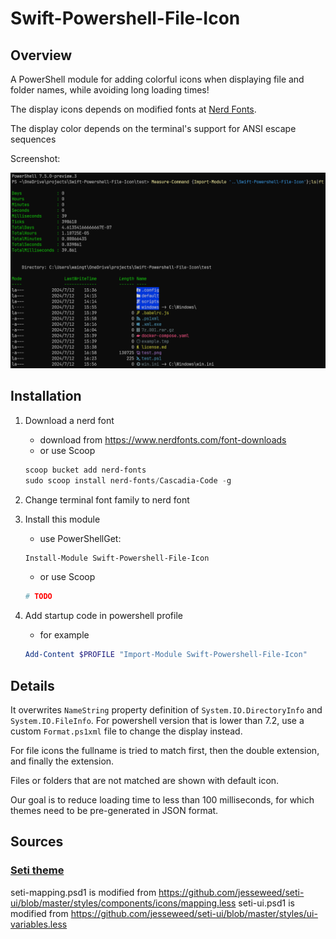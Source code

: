 # Swift-Powershell-File-Icon

## Overview

A PowerShell module for adding colorful icons when displaying file and folder names, while avoiding long loading times!

The display icons depends on modified fonts at [Nerd Fonts](https://github.com/ryanoasis/nerd-fonts).

The display color depends on the terminal's support for ANSI escape sequences

Screenshot:

![screenshot](screenshot.png)

## Installation

1. Download a nerd font

   - download from https://www.nerdfonts.com/font-downloads
   - or use Scoop

   ```powershell
   scoop bucket add nerd-fonts
   sudo scoop install nerd-fonts/Cascadia-Code -g
   ```
2. Change terminal font family to nerd font
3. Install this module

   - use PowerShellGet:

   ```powershell
   Install-Module Swift-Powershell-File-Icon
   ```

   - or use Scoop
   ```powershell
   # TODO
   ```

4. Add startup code in powershell profile

   - for example

   ```powershell
   Add-Content $PROFILE "Import-Module Swift-Powershell-File-Icon"
   ```

## Details

It overwrites `NameString` property definition of `System.IO.DirectoryInfo` and `System.IO.FileInfo`. For powershell version that is lower than 7.2, use a custom `Format.ps1xml` file to change the display instead.

For file icons the fullname is tried to match first, then the double extension, and finally the extension.

Files or folders that are not matched are shown with default icon.

Our goal is to reduce loading time to less than 100 milliseconds, for which themes need to be pre-generated in JSON format.

## Sources

### [Seti theme](https://github.com/jesseweed/seti-ui)

seti-mapping.psd1 is modified from https://github.com/jesseweed/seti-ui/blob/master/styles/components/icons/mapping.less
seti-ui.psd1 is modified from https://github.com/jesseweed/seti-ui/blob/master/styles/ui-variables.less
